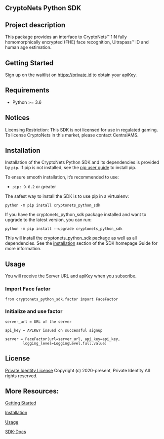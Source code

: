 ## CryptoNets Python SDK

## Project description

This package provides an interface to CryptoNets™ 1:N fully homomorphically encrypted (FHE) face recognition, Ultrapass™ ID and human age estimation. 


## Getting Started

Sign up on the waitlist on https://private.id to obtain your apiKey.

## Requirements

- Python >= 3.6

## Notices

Licensing Restriction: This SDK is not licensed for use in regulated gaming. To license CryptoNets in this market, please contact CentralAMS.

## Installation

Installation of the CryptoNets Python SDK and its dependencies is provided by `pip`. 
If pip is not installed, see the [pip user guide](https://pip.pypa.io/en/stable/installing/ "pip User Guide") to install pip.

To ensure smooth installation, it’s recommended to use:

- `pip: 9.0.2` or greater

The safest way to install the SDK is to use pip in a virtualenv:

```
python -m pip install cryptonets_python_sdk
```

If you have the cryptonets_python_sdk package installed and want to upgrade to the latest version, you can run:
```
python -m pip install --upgrade cryptonets_python_sdk
```

This will install the cryptonets_python_sdk package as well as all dependencies.
See the [installation](https://privid-sdk.s3.us-east-2.amazonaws.com/cryptonets-python-sdk/installation.html) section of the SDK homepage Guide for more information.

## Usage

You will receive the Server URL and apiKey when you subscribe.

### Import Face factor
`from cryptonets_python_sdk.factor import FaceFactor`

### Initialize and use factor

```
server_url = URL of the server

api_key = APIKEY issued on successful signup

server = FaceFactor(url=server_url, api_key=api_key,
        logging_level=LoggingLevel.full.value)
```


## License

[Private Identity License](https://github.com/openinfer/PrivateIdentity/blob/e19cb4870048f14e04a6be99d3cab78f4d8c6360/images/AWS%20EULA%20Template%20(2020.11.20)%20(Private%20Identity).pdf)
Copyright (c) 2020-present, Private Identity All rights reserved.

## More Resources:

[Getting Started](https://privid-sdk.s3.us-east-2.amazonaws.com/cryptonets-python-sdk/index.html#getting-started)

[Installation](https://privid-sdk.s3.us-east-2.amazonaws.com/cryptonets-python-sdk/installation.html)

[Usage](https://privid-sdk.s3.us-east-2.amazonaws.com/cryptonets-python-sdk/usage.html)

[SDK-Docs](https://privid-sdk.s3.us-east-2.amazonaws.com/cryptonets-python-sdk/Factor/Face.html#cryptonets_python_sdk.factor.FaceFactor)